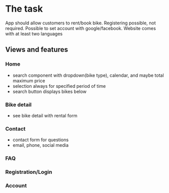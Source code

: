 # The task
App should allow customers to rent/book bike. Registering possible, not required.
Possible to set account with google/facebook.
Website comes with at least two languages

## Views and features
### Home
- search component with dropdown(bike type), calendar, and maybe total maximum price
- selection always for specified period of time
- search button displays bikes below

### Bike detail
- see bike detail with rental form

### Contact

- contact form for questions
- email, phone, social media

### FAQ

### Registration/Login

### Account
